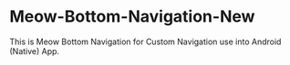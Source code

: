 # Meow-Bottom-Navigation-New
This is Meow Bottom Navigation for Custom Navigation use into Android (Native) App.
